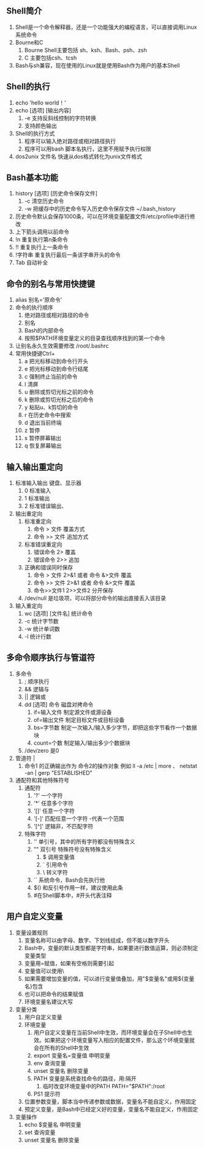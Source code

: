 ## Shell简介

1. Shell是一个命令解释器，还是一个功能强大的编程语言，可以直接调用Linux系统命令
2. Bourne和C
   1. Bourne Shell主要包括 sh、ksh、Bash、psh、zsh
   2. C 主要包括csh、tcsh
3. Bash与sh兼容，现在使用的Linux就是使用Bash作为用户的基本Shell

## Shell的执行

1. echo 'hello world！'
2. echo [选项] [输出内容]
   1. -e 支持反斜线控制的字符转换
   2. 支持颜色输出
3. Shell的执行方式
   1. 程序可以输入绝对路径或相对路径执行
   2. 程序可以用bash 脚本名执行，这里不用赋予执行权限
4. dos2unix 文件名 快速从dos格式转化为unix文件格式

## Bash基本功能

1. history [选项] [历史命令保存文件]
   1. -c 清空历史命令
   2. -w 把缓存中的历史命令写入历史命令保存文件 ~/.bash_history
2. 历史命令默认会保存1000条，可以在环境变量配置文件/etc/profile中进行修改
3. 上下箭头调用以前命令
4. !n 重复执行第n条命令
5. !! 重复执行上一条命令
6. !字符串 重复执行最后一条该字串开头的命令
7. Tab 自动补全

## 命令的别名与常用快捷键

1. alias 别名='原命令'
2. 命令的执行顺序
   1. 绝对路径或相对路径的命令
   2. 别名
   3. Bash的内部命令
   4. 按照$PATH环境变量定义的目录查找顺序找到的第一个命令
3. 让别名永久生效需要修改 /root/.bashrc
4. 常用快捷键Ctrl+
   1. a 把光标移动到命令行开头
   2. e 把光标移动到命令行结尾
   3. c 强制终止当前的命令
   4. l 清屏
   5. u 删除或剪切光标之前的命令
   6. k 删除或剪切光标之后的命令
   7. y 粘贴u、k剪切的命令
   8. r 在历史命令中搜索
   9. d 退出当前终端
   10. z 暂停
   11. s 暂停屏幕输出
   12. q 恢复屏幕输出

## 输入输出重定向

1. 标准输入输出 键盘、显示器
   1. 0 标准输入
   2. 1 标准输出
   3. 2 标准错误输出、
2. 输出重定向
   1. 标准重定向
      1. 命令 > 文件 覆盖方式
      2. 命令 >> 文件 追加方式
   2. 标准错误重定向
      1. 错误命令 2> 覆盖
      2. 错误命令 2>> 追加
   3. 正确和错误同时保存
      1. 命令 > 文件 2>&1 或者 命令 &>文件 覆盖
      2. 命令 >> 文件 2>&1 或者 命令 &>文件 覆盖
      3. 命令>>文件1 2>>文件2 分开保存
   4. /dev/null 是垃圾项，可以将部分命令的输出直接丢入该目录
3. 输入重定向
   1. wc [选项] [文件名] 统计命令
   2. -c 统计字节数
   3. -w 统计单词数
   4. -l 统计行数

## 多命令顺序执行与管道符

1. 多命令
   1. ; 顺序执行
   2. && 逻辑与
   3. || 逻辑或
   4. dd [选项] 命令 磁盘对拷命令
      1. if=输入文件 制定源文件或源设备
      2. of=输出文件 制定目标文件或目标设备
      3. bs=字节数 制定一次输入/输入多少字节，即把这些字节看作一个数据块
      4. count=个数 制定输入/输出多少个数据块
   5. /dev/zero 是0
2. 管道符 |
   1. 命令1 的正确输出作为 命令2的操作对象 例如 ll -a /etc | more    、    netstat -an | gerp "ESTABLISHED"
3. 通配符和其他特殊符号
   1. 通配符
      1. '?' 一个字符
      2. '*' 任意多个字符
      3. '[]' 任意一个字符
      4. '[-]' 匹配任意一个字符 -代表一个范围
      5. '[^]' 逻辑非，不匹配字符
   2. 特殊字符
      1. '' 单引号，其中的所有字符都没有特殊含义
      2. "" 双引号 特殊符号没有特殊含义
         1. $ 调用变量值
         2. ` 引用命令
         3. \ 转义字符
      3. `` 系统命令，Bash会先执行他
      4. $() 和反引号作用一样，建议使用此条
      5. #在Shell脚本中，#开头代表注释

## 用户自定义变量

1. 变量设置规则
   1. 变量名称可以由字母、数字、下划线组成，但不能以数字开头
   2. Bash中，变量的默认类型都是字符串，如果要进行数值运算，则必须制定变量类型
   3. 变量用=赋值，如果有空格则需要引起
   4. 变量值可以使用\
   5. 如果需要增加变量的值，可以进行变量值叠加，用"$变量名"或用${变量名}包含
   6. 也可以把命令的结果赋值
   7. 环境变量名建议大写
2. 变量分类
   1. 用户自定义变量
   2. 环境变量
      1. 用户自定义变量在当前Shell中生效，而环境变量会在子Shell中也生效。如果把这个环境变量写入相应的配置文件，那么这个环境变量就会在所有的Shell中生效
      2. export 变量名=变量值 申明变量
      3. env 查询变量
      4. unset 变量名 删除变量
      5. PATH 变量是系统查找命令的路径，用:隔开
         1. 临时改变环境变量中的PATH PATH="$PATH":/root
      6. PS1 提示符
   3. 位置参数变量，脚本当中传递参数或数据，变量名不能自定义，作用固定
   4. 预定义变量，是Bash中已经定义好的变量，变量名不能自定义，作用固定
3. 变量操作
   1. echo $变量名 申明变量
   2. set 查询变量
   3. unset 变量名 删除变量


